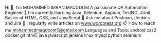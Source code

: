 Hi 👋, I'm MOHAMMED IMRAN MAQDDOM
A passionate QA Automation Engineer
🌱 I’m currently learning Java, Selenium, Appium, TestNG, JUnit, Basics of HTML, CSS, and JavaScript
💬 Ask me about Postman, Jenkins and Jira
📝 I regularly write articles on www.wordpress.org
📫 How to reach me mohammedmaqdoom5@gmail.com
Languages and Tools:
android
css3
docker
git
html5
java
javascript
jenkins
linux
mysql
python
selenium
